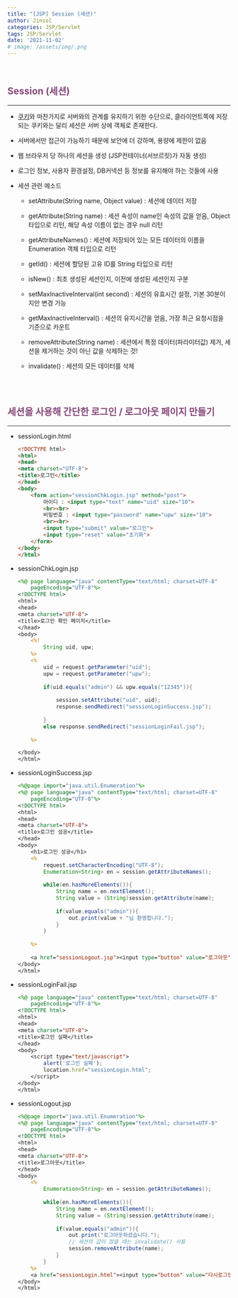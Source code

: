```yaml
---
title: "[JSP] Session (세션)"
author: Jinsol
categories: JSP/Servlet
tags: JSP/Servlet
date: '2021-11-02'
# image: /assets/img/.png
---
```


<br>

## <span style="color:#864879">Session (세션)</span>
<hr>

- [쿠키](https://losuif.github.io/2021/11/02/JSP06.html)와 마찬가지로 서버와의 관계를 유지하기 위한 수단으로, 클라이언트쪽에 저장되는 쿠키와는 달리 세션은 서버 상에 객체로 존재한다.

- 서버에서만 접근이 가능하기 때문에 보안에 더 강하며, 용량에 제한이 없음

- 웹 브라우저 당 하나의 세션을 생성 (JSP컨테이너(서브르릿)가 자동 생성)

- 로그인 정보, 사용자 환경설정, DB커넥션 등 정보를 유지해야 하는 것들에 사용

- 세션 관련 메소드

    - setAttribute(String name, Object value) : 세션에 데이터 저장
    
    - getAttribute(String name) : 세션 속성이 name인 속성의 값을 얻음, Object 타입으로 리턴, 해당 속성 이름이 없는 경우 null 리턴

    - getAttributeNames() : 세션에 저장되어 있는 모든 데이터의 이름을 Enumeration 객체 타입으로 리턴

    - getId() : 세션에 할당된 고유 ID를 String 타입으로 리턴

    - isNew() : 최초 생성된 세션인지, 이전에 생성된 세션인지 구분

    - setMaxInactiveInterval(int second) : 세션의 유효시간 설정, 기본 30분이지만 변경 가능

    - getMaxInactiveInterval() : 세션의 유지시간을 얻음, 가장 최근 요청시점을 기준으로 카운트

    - removeAttribute(String name) : 세션에서 특정 데이터(파라미터값) 제거, 세션을 제거하는 것이 아닌 값을 삭제하는 것!

    - invalidate() : 세션의 모든 데이터를 삭제

<br>
<br>

## <span style="color:#864879">세션을 사용해 간단한 로그인 / 로그아웃 페이지 만들기</span>
<hr>

- sessionLogin.html

    ```html
    <!DOCTYPE html>
    <html>
    <head>
    <meta charset="UTF-8">
    <title>로그인</title>
    </head>
    <body>
        <form action="sessionChkLogin.jsp" method="post">
            아이디 : <input type="text" name="uid" size="10">
            <br><br>
            비밀번호 : <input type="password" name="upw" size="10">
            <br><br>
            <input type="submit" value="로그인">
            <input type="reset" value="초기화">
        </form>
    </body>
    </html>
    ```

 - sessionChkLogin.jsp

    ```jsp
    <%@ page language="java" contentType="text/html; charset=UTF-8"
        pageEncoding="UTF-8"%>
    <!DOCTYPE html>
    <html>
    <head>
    <meta charset="UTF-8">
    <title>로그인 확인 페이지</title>
    </head>
    <body>
        <%!
            String uid, upw;
        %>
        <%
            uid = request.getParameter("uid");
            upw = request.getParameter("upw");
        
            if(uid.equals("admin") && upw.equals("12345")){
                
                session.setAttribute("uid", uid);
                response.sendRedirect("sessionLoginSuccess.jsp");
                
            }
            else response.sendRedirect("sessionLoginFail.jsp");
        
        %>

    </body>
    </html>
    ```

- sessionLoginSuccess.jsp

    ```jsp
    <%@page import="java.util.Enumeration"%>
    <%@ page language="java" contentType="text/html; charset=UTF-8"
        pageEncoding="UTF-8"%>
    <!DOCTYPE html>
    <html>
    <head>
    <meta charset="UTF-8">
    <title>로그인 성공</title>
    </head>
    <body>
        <h1>로그인 성공</h1>
        <%
            request.setCharacterEncoding("UTF-8");
            Enumeration<String> en = session.getAttributeNames();
            
            while(en.hasMoreElements()){
                String name = en.nextElement();
                String value = (String)session.getAttribute(name);
                
                if(value.equals("admin")){
                    out.print(value + "님 환영합니다.");
                }
            }
            
        %>
        
        <a href="sessionLogout.jsp"><input type="button" value="로그아웃"></a>
    </body>
    </html>
    ```

- sessionLoginFail.jsp

    ```jsp
    <%@ page language="java" contentType="text/html; charset=UTF-8"
        pageEncoding="UTF-8"%>
    <!DOCTYPE html>
    <html>
    <head>
    <meta charset="UTF-8">
    <title>로그인 실패</title>
    </head>
    <body>
        <script type="text/javascript">
            alert('로그인 실패');
            location.href="sessionLogin.html";
        </script>
    </body>
    </html>
    ```

- sessionLogout.jsp

    ```jsp
    <%@page import="java.util.Enumeration"%>
    <%@ page language="java" contentType="text/html; charset=UTF-8"
        pageEncoding="UTF-8"%>
    <!DOCTYPE html>
    <html>
    <head>
    <meta charset="UTF-8">
    <title>로그아웃</title>
    </head>
    <body>
        <%
            Enumeration<String> en = session.getAttributeNames();
            
            while(en.hasMoreElements()){
                String name = en.nextElement();
                String value = (String)session.getAttribute(name);
                
                if(value.equals("admin")){
                    out.print("로그아웃하셨습니다.");
                    // 세션의 값이 많을 때는 invalidate() 사용
                    session.removeAttribute(name);
                }
            }
        %>
        <a href="sessionLogin.html"><input type="button" value="다시로그인하기"></a>
    </body>
    </html>
    ```